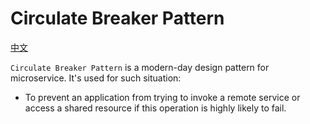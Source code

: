 # Circulate Breaker Pattern

[中文](https://mp.weixin.qq.com/s?__biz=Mzg4MTIwMTkxNQ==&mid=2247484553&idx=1&sn=e6c8d380629ecf3b4a8f223518d3c662&chksm=cf68c31df81f4a0b340bf4a4008f93d2db02b0e6eaade0c2cfec2e7b49cc391aa66ace9f41a0&token=753990504&lang=zh_CN#rd)

`Circulate Breaker Pattern` is a modern-day design pattern for microservice. It's used for such situation:

* To prevent an application from trying to invoke a remote service or access a shared resource if this operation is highly likely to fail.